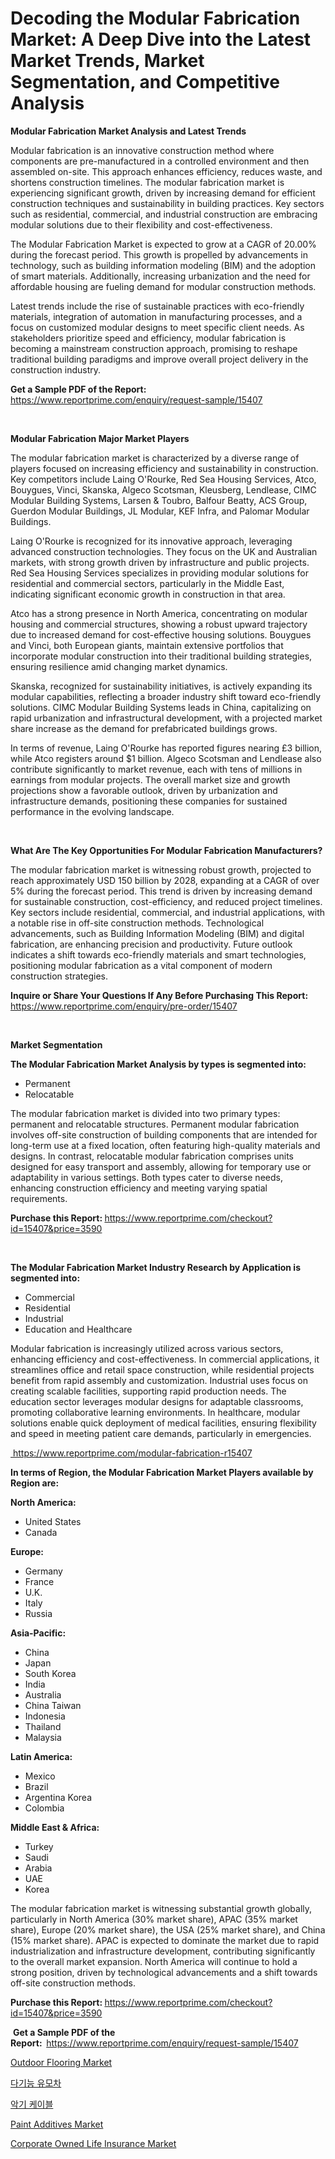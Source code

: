 <p><h1>Decoding the Modular Fabrication Market: A Deep Dive into the Latest Market Trends, Market Segmentation, and Competitive Analysis</h1></p><p><strong>Modular Fabrication Market Analysis and Latest Trends</strong></p>
<p><p>Modular fabrication is an innovative construction method where components are pre-manufactured in a controlled environment and then assembled on-site. This approach enhances efficiency, reduces waste, and shortens construction timelines. The modular fabrication market is experiencing significant growth, driven by increasing demand for efficient construction techniques and sustainability in building practices. Key sectors such as residential, commercial, and industrial construction are embracing modular solutions due to their flexibility and cost-effectiveness.</p><p>The Modular Fabrication Market is expected to grow at a CAGR of 20.00% during the forecast period. This growth is propelled by advancements in technology, such as building information modeling (BIM) and the adoption of smart materials. Additionally, increasing urbanization and the need for affordable housing are fueling demand for modular construction methods. </p><p>Latest trends include the rise of sustainable practices with eco-friendly materials, integration of automation in manufacturing processes, and a focus on customized modular designs to meet specific client needs. As stakeholders prioritize speed and efficiency, modular fabrication is becoming a mainstream construction approach, promising to reshape traditional building paradigms and improve overall project delivery in the construction industry.</p></p>
<p><strong>Get a Sample PDF of the Report:&nbsp;</strong> <a href="https://www.reportprime.com/enquiry/request-sample/15407">https://www.reportprime.com/enquiry/request-sample/15407</a></p>
<p>&nbsp;</p>
<p><strong>Modular Fabrication Major Market Players</strong></p>
<p><p>The modular fabrication market is characterized by a diverse range of players focused on increasing efficiency and sustainability in construction. Key competitors include Laing O'Rourke, Red Sea Housing Services, Atco, Bouygues, Vinci, Skanska, Algeco Scotsman, Kleusberg, Lendlease, CIMC Modular Building Systems, Larsen & Toubro, Balfour Beatty, ACS Group, Guerdon Modular Buildings, JL Modular, KEF Infra, and Palomar Modular Buildings.</p><p>Laing O'Rourke is recognized for its innovative approach, leveraging advanced construction technologies. They focus on the UK and Australian markets, with strong growth driven by infrastructure and public projects. Red Sea Housing Services specializes in providing modular solutions for residential and commercial sectors, particularly in the Middle East, indicating significant economic growth in construction in that area.</p><p>Atco has a strong presence in North America, concentrating on modular housing and commercial structures, showing a robust upward trajectory due to increased demand for cost-effective housing solutions. Bouygues and Vinci, both European giants, maintain extensive portfolios that incorporate modular construction into their traditional building strategies, ensuring resilience amid changing market dynamics.</p><p>Skanska, recognized for sustainability initiatives, is actively expanding its modular capabilities, reflecting a broader industry shift toward eco-friendly solutions. CIMC Modular Building Systems leads in China, capitalizing on rapid urbanization and infrastructural development, with a projected market share increase as the demand for prefabricated buildings grows.</p><p>In terms of revenue, Laing O'Rourke has reported figures nearing £3 billion, while Atco registers around $1 billion. Algeco Scotsman and Lendlease also contribute significantly to market revenue, each with tens of millions in earnings from modular projects. The overall market size and growth projections show a favorable outlook, driven by urbanization and infrastructure demands, positioning these companies for sustained performance in the evolving landscape.</p></p>
<p>&nbsp;</p>
<p><strong>What Are The Key Opportunities For Modular Fabrication Manufacturers?</strong></p>
<p><p>The modular fabrication market is witnessing robust growth, projected to reach approximately USD 150 billion by 2028, expanding at a CAGR of over 5% during the forecast period. This trend is driven by increasing demand for sustainable construction, cost-efficiency, and reduced project timelines. Key sectors include residential, commercial, and industrial applications, with a notable rise in off-site construction methods. Technological advancements, such as Building Information Modeling (BIM) and digital fabrication, are enhancing precision and productivity. Future outlook indicates a shift towards eco-friendly materials and smart technologies, positioning modular fabrication as a vital component of modern construction strategies.</p></p>
<p><strong>Inquire or Share Your Questions If Any Before Purchasing This Report:</strong> <a href="https://www.reportprime.com/enquiry/pre-order/15407">https://www.reportprime.com/enquiry/pre-order/15407</a></p>
<p>&nbsp;</p>
<p><strong>Market Segmentation</strong></p>
<p><strong>The Modular Fabrication Market Analysis by types is segmented into:</strong></p>
<p><ul><li>Permanent</li><li>Relocatable</li></ul></p>
<p><p>The modular fabrication market is divided into two primary types: permanent and relocatable structures. Permanent modular fabrication involves off-site construction of building components that are intended for long-term use at a fixed location, often featuring high-quality materials and designs. In contrast, relocatable modular fabrication comprises units designed for easy transport and assembly, allowing for temporary use or adaptability in various settings. Both types cater to diverse needs, enhancing construction efficiency and meeting varying spatial requirements.</p></p>
<p><strong>Purchase this Report:&nbsp;</strong><a href="https://www.reportprime.com/checkout?id=15407&price=3590">https://www.reportprime.com/checkout?id=15407&price=3590</a></p>
<p>&nbsp;</p>
<p><strong>The Modular Fabrication Market Industry Research by Application is segmented into:</strong></p>
<p><ul><li>Commercial</li><li>Residential</li><li>Industrial</li><li>Education and Healthcare</li></ul></p>
<p><p>Modular fabrication is increasingly utilized across various sectors, enhancing efficiency and cost-effectiveness. In commercial applications, it streamlines office and retail space construction, while residential projects benefit from rapid assembly and customization. Industrial uses focus on creating scalable facilities, supporting rapid production needs. The education sector leverages modular designs for adaptable classrooms, promoting collaborative learning environments. In healthcare, modular solutions enable quick deployment of medical facilities, ensuring flexibility and speed in meeting patient care demands, particularly in emergencies.</p></p>
<p><a href="https://www.reportprime.com/modular-fabrication-r15407">&nbsp;https://www.reportprime.com/modular-fabrication-r15407</a></p>
<p><strong>In terms of Region, the Modular Fabrication Market Players available by Region are:</strong></p>
<p>
    <p> <strong> North America: </strong>
        <ul>
            <li>United States</li>
            <li>Canada</li>
        </ul>
        </p> 
    <p> <strong> Europe: </strong>
        <ul>
            <li>Germany</li>
            <li>France</li>
            <li>U.K.</li>
            <li>Italy</li>
            <li>Russia</li>
        </ul>
        </p> 
    <p> <strong> Asia-Pacific: </strong>
        <ul>
            <li>China</li>
            <li>Japan</li>
            <li>South Korea</li>
            <li>India</li>
            <li>Australia</li>
            <li>China Taiwan</li>
            <li>Indonesia</li>
            <li>Thailand</li>
            <li>Malaysia</li>
        </ul>
        </p> 
    <p> <strong> Latin America: </strong>
        <ul>
            <li>Mexico</li>
            <li>Brazil</li>
            <li>Argentina Korea</li>
            <li>Colombia</li>
        </ul>
        </p> 
    <p> <strong> Middle East & Africa: </strong>
        <ul>
            <li>Turkey</li>
            <li>Saudi</li>
            <li>Arabia</li>
            <li>UAE</li>
            <li>Korea</li>
        </ul>
    </p>
    </p>
<p><p>The modular fabrication market is witnessing substantial growth globally, particularly in North America (30% market share), APAC (35% market share), Europe (20% market share), the USA (25% market share), and China (15% market share). APAC is expected to dominate the market due to rapid industrialization and infrastructure development, contributing significantly to the overall market expansion. North America will continue to hold a strong position, driven by technological advancements and a shift towards off-site construction methods.</p></p>
<p><strong>Purchase this Report: </strong><a href="https://www.reportprime.com/checkout?id=15407&price=3590">https://www.reportprime.com/checkout?id=15407&price=3590</a></p>
<p>&nbsp;<strong>Get a Sample PDF of the Report:&nbsp;&nbsp;</strong><a href="https://www.reportprime.com/enquiry/request-sample/15407">https://www.reportprime.com/enquiry/request-sample/15407</a></p>
<p><strong></strong></p>
<p><p><a href="https://medium.com/@ml68flom/the-market-for-outdoor-flooring-market-is-examined-in-this-report-along-with-the-factors-that-0f52e0d50d45">Outdoor Flooring Market</a></p><p><a href="https://medium.com/@daniedoyle89/multifunctional-baby-stroller-market-%EC%9D%98-%EA%B8%80%EB%A1%9C%EB%B2%8C-%EC%8B%9C%EC%9E%A5-%EA%B0%9C%EC%9A%94%EB%8A%94-%EC%A0%84-%EC%84%B8%EA%B3%84-%EB%B0%8F-%EC%A3%BC%EC%9A%94-%EC%8B%9C%EC%9E%A5%EC%9D%98-%EC%82%B0%EC%97%85%EC%97%90-%EC%98%81%ED%96%A5%EC%9D%84-%EB%AF%B8%EC%B9%98%EB%8A%94-%EC%A3%BC%EC%9A%94-%ED%8A%B8%EB%A0%8C%EB%93%9C%EC%97%90-%EB%8C%80%ED%95%9C-%EB%8F%85%ED%8A%B9%ED%95%9C-%EA%B4%80%EC%A0%90%EC%9D%84-ff1fbb30bdcc">다기능 유모차</a></p><p><a href="https://medium.com/@daniedoyle89/%EC%84%B8%EA%B3%84-musical-instrument-cable-market-%EC%9D%80-2024%EC%97%90%EC%84%9C-2031%EB%A1%9C-%EC%97%B0%ED%8F%89%EA%B7%A0-%EC%A6%9D%EA%B0%80%EC%9C%A8%EC%9D%84-%EB%B3%B4%EC%9D%BC-%EA%B2%83%EC%9C%BC%EB%A1%9C-%EC%98%88%EC%83%81%EB%90%A9%EB%8B%88%EB%8B%A4-8d6b4f23e592">악기 케이블</a></p><p><a href="https://medium.com/@ml68flom/paint-additives-market-a-global-and-regional-analysis-focus-on-end-user-product-and-region-ff2184c99604">Paint Additives Market</a></p><p><a href="https://github.com/MarciaRunte/Market-Research-Report-List-1/blob/main/corporate-owned-life-insurance-market.md">Corporate Owned Life Insurance Market</a></p></p>